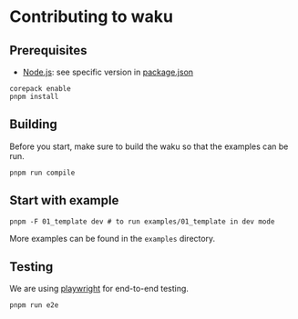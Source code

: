 # Contributing to waku

## Prerequisites

- [Node.js](https://nodejs.org/en/download/): see specific version in [package.json](./package.json)

```shell
corepack enable
pnpm install
```

## Building

Before you start, make sure to build the waku so that the examples can be run.

```shell
pnpm run compile
```

## Start with example

```shell
pnpm -F 01_template dev # to run examples/01_template in dev mode
```

More examples can be found in the `examples` directory.

## Testing

We are using [playwright](https://playwright.dev/) for end-to-end testing.

```shell
pnpm run e2e
```
